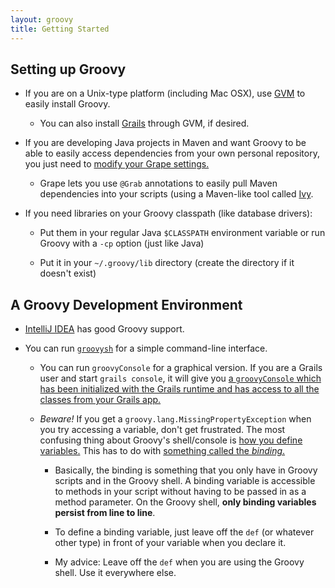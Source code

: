 ```yaml
---
layout: groovy
title: Getting Started
---
```


## Setting up Groovy

* If you are on a Unix-type platform (including Mac OSX), use [GVM](http://gvmtool.net/) to easily install Groovy.
  
  * You can also install [Grails](http://grails.org/) through GVM, if desired.

* If you are developing Java projects in Maven and want Groovy to be able to easily access dependencies from
  your own personal repository, you just need to [modify your Grape settings.](http://groovy.codehaus.org/Grape)

  * Grape lets you use `@Grab` annotations to easily pull Maven dependencies into your scripts (using a Maven-like
    tool called [Ivy](http://ant.apache.org/ivy/).

* If you need libraries on your Groovy classpath (like database drivers):

  * Put them in your regular Java `$CLASSPATH` environment variable or run Groovy with a `-cp` option (just like Java) 
  
  * Put it in your `~/.groovy/lib` directory (create the directory if it doesn't exist)

## A Groovy Development Environment

* [IntelliJ IDEA](http://www.jetbrains.com/idea/) has good Groovy support.

* You can run [`groovysh`](http://groovy.codehaus.org/Groovy+Shell) for a simple command-line interface.

  * You can run `groovyConsole` for a graphical version. If you are a Grails user and start `grails console`, it will
    give you [a `groovyConsole` which has been initialized with the Grails runtime and has access to all the classes
    from your Grails app.](http://grails.org/doc/2.0.4/ref/Command%20Line/console.html)

  * *Beware!* If you get a `groovy.lang.MissingPropertyException` when you try accessing a variable, don't get frustrated.
   The most confusing thing about Groovy's shell/console is [how you define variables.](http://groovy.codehaus.org/Groovy+Shell#GroovyShell-Variables) This has to do with [something called the *binding*.](http://groovy.codehaus.org/Scoping+and+the+Semantics+of+%22def%22)

    * Basically, the binding is something that you only have in Groovy scripts and in the Groovy shell. 
      A binding variable is accessible to methods in your script without having to be passed in as a 
      method parameter.  On the Groovy shell, **only binding variables persist from line to line**.

    * To define a binding variable, just leave off the `def` (or whatever other type) in front of your variable when you declare it. 
    
    * My advice: Leave off the `def` when you are using the Groovy shell. Use it everywhere else.
  
